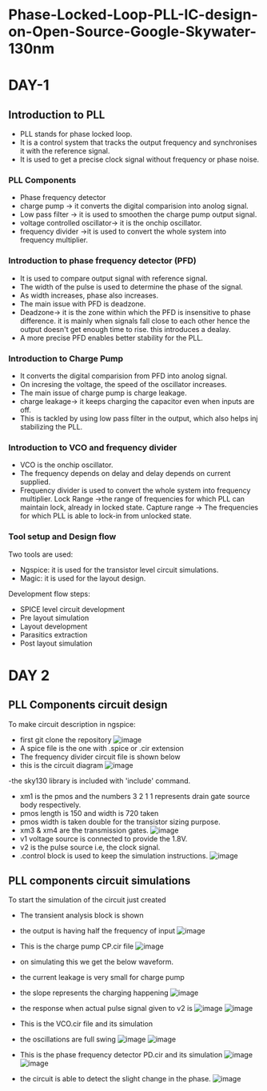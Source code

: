 # Phase-Locked-Loop-PLL-IC-design-on-Open-Source-Google-Skywater-130nm

# DAY-1
## Introduction to PLL
- PLL stands for phase locked loop.
- It is a control system that tracks the output frequency and synchronises it with the reference signal.
- It is used to get a precise clock signal without frequency or phase noise.

### PLL Components
- Phase frequency detector
- charge pump -> it converts the digital comparision into anolog signal.
- Low pass filter -> it is used to smoothen the charge pump output signal.
- voltage controlled oscillator-> it is the onchip oscillator.
- frequency divider ->it is used to convert the whole system into frequency multiplier.

### Introduction to phase frequency detector (PFD)
- It is used to compare output signal with reference signal.
- The width of the pulse is used to determine the phase of the signal.
- As width increases, phase also increases.
- The main issue with PFD is deadzone.
- Deadzone-> it is the zone within which the PFD is insensitive to phase difference. it is mainly when signals fall close to each other hence the output doesn't get enough time to rise. this introduces a dealay.
- A more precise PFD enables better stability for the PLL.

### Introduction to Charge Pump
- It converts the digital comparision from PFD into anolog signal.
- On incresing the voltage, the speed of the oscillator increases.
- The main issue of charge pump is charge leakage.
- charge leakage-> it keeps charging the capacitor even when inputs are off.
- This is tackled by using low pass filter in the output, which also helps inj stabilizing the PLL.

### Introduction to VCO and frequency divider
- VCO is the onchip oscillator.
- The frequency depends on delay and delay depends on current supplied.
- Frequency divider is used to convert the whole system into frequency multiplier.
Lock Range ->the range of frequencies for which PLL can maintain lock, already in locked state.
Capture range -> The frequencies for which PLL is able to lock-in from unlocked state.

### Tool setup and Design flow
Two tools are used:
- Ngspice: it is used for the transistor level circuit simulations.
- Magic: it is used for the layout design.

Development flow steps:
- SPICE level circuit development
- Pre layout simulation
- Layout development
- Parasitics extraction
- Post layout simulation



# DAY 2
## PLL Components circuit design
To make circuit description in ngspice:
- first git clone the repository
![image](https://user-images.githubusercontent.com/69634738/127761238-60b60e01-c691-45be-a74a-e31f282585af.png)
- A spice file is the one with .spice or .cir extension
- The frequency divider circuit file is shown below
- this is the circuit diagram
![image](https://user-images.githubusercontent.com/69634738/127761397-3e5667d2-32b5-4ead-8a0c-88bde7d56a99.png)

-the sky130 library is included with 'include' command.
- xm1 is the pmos and the numbers 3 2 1 1 represents drain gate source body respectively.
- pmos length is 150 and width is 720 taken
- pmos width is taken double for the transistor sizing purpose.
- xm3 & xm4 are the transmission gates.
![image](https://user-images.githubusercontent.com/69634738/127761508-855ab22b-791e-46cb-a882-fd89c0986d33.png)
- v1 voltage source is connected to provide the 1.8V.
- v2 is the pulse source i.e, the clock signal.
- .control block is used to keep the simulation instructions.
![image](https://user-images.githubusercontent.com/69634738/127761459-9333ea10-7d04-4d6c-a9bb-b8e6a63ed5ac.png)

## PLL components circuit simulations
To start the simulation of the circuit just created
- The transient analysis block is shown
- the output is having half the frequency of input
![image](https://user-images.githubusercontent.com/69634738/127763361-21eb22ed-319a-4681-aab8-b9cfd39c2ced.png)

- This is the charge pump CP.cir file 
![image](https://user-images.githubusercontent.com/69634738/127763619-8f1134f6-740c-4cd4-9f8e-07ab1bec0a8d.png)
- on simulating this we get the below waveform.
- the current leakage is very small for charge pump
- the slope represents the charging happening
![image](https://user-images.githubusercontent.com/69634738/127763770-10483a9c-c32c-49c2-af0a-6f15ebb8ffc8.png)

- the response when actual pulse signal given to v2 is 
![image](https://user-images.githubusercontent.com/69634738/127765476-f8d851c9-5742-433f-aafa-c338e84b02f3.png)
![image](https://user-images.githubusercontent.com/69634738/127765489-29089879-640a-4bea-9990-9a60e1fc878f.png)

- This is the VCO.cir file and its simulation
- the oscillations are full swing 
![image](https://user-images.githubusercontent.com/69634738/127765786-697ead65-ec91-446a-ab6b-de5798fd25e8.png)
![image](https://user-images.githubusercontent.com/69634738/127765811-4a27acdd-3021-4fb9-849b-cfc5670da748.png)

- This is the phase frequency detector PD.cir and its simulation
![image](https://user-images.githubusercontent.com/69634738/127765902-a68bf773-ae9e-4cef-9594-b6beb4efda3f.png)
![image](https://user-images.githubusercontent.com/69634738/127765923-937be01a-0052-487c-aa81-c0af672afbaf.png)
- the circuit is able to detect the slight change in the phase.
![image](https://user-images.githubusercontent.com/69634738/127765965-7bead0ec-d71b-427f-81d4-87a972619b3d.png)









